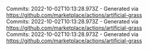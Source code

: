 Commits: 2022-10-02T10:13:28.973Z - Generated via https://github.com/marketplace/actions/artificial-grass
<br>
Commits: 2022-10-02T10:13:28.973Z - Generated via https://github.com/marketplace/actions/artificial-grass
<br>
Commits: 2022-10-02T10:13:28.973Z - Generated via https://github.com/marketplace/actions/artificial-grass
<br>
